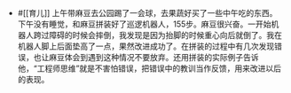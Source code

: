 - #[[育儿]]  上午带麻豆去公园踢了一会球，去果蔬好买了一些中午吃的东西。下午没有睡觉，和麻豆拼装好了巡逻机器人，155步。麻豆很兴奋。一开始机器人跨过障碍的时候会摔倒，我发现是因为抬脚的时候重心向后就倒了。我在机器人脚上后面垫高了一点，果然改进成功了。在拼装的过程中有几次发现错误，也让麻豆体会到遇到这种情况不要放弃。还用拼装的实际例子告诉他，“工程师思维”就是不害怕错误，把错误中的教训当作反馈，用来改进以后的表现。
